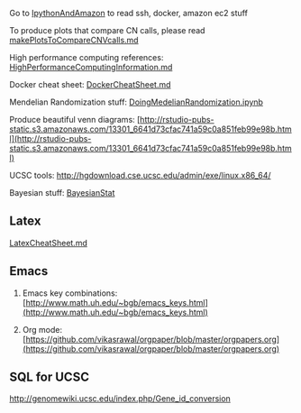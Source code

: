 Go to [IpythonAndAmazon](./IpythonAndAmazon) to read ssh, docker, amazon ec2 stuff


To produce plots that compare CN calls, please read [makePlotsToCompareCNVcalls.md](./makePlotsToCompareCNVcalls.md)

High performance computing references: [HighPerformanceComputingInformation.md](./HighPerformanceComputingInformation.md)

Docker cheat sheet: [DockerCheatSheet.md](./DockerCheatSheet.md)

Mendelian Randomization stuff: [DoingMedelianRandomization.ipynb](./DoingMedelianRandomization.ipynb)


Produce beautiful venn diagrams: [http://rstudio-pubs-static.s3.amazonaws.com/13301_6641d73cfac741a59c0a851feb99e98b.html](http://rstudio-pubs-static.s3.amazonaws.com/13301_6641d73cfac741a59c0a851feb99e98b.html)

UCSC tools: http://hgdownload.cse.ucsc.edu/admin/exe/linux.x86_64/

Bayesian stuff: [BayesianStat](./BayesianStat)

## Latex

[LatexCheatSheet.md](./LatexCheatSheet.md)

## Emacs

1. Emacs key combinations: [http://www.math.uh.edu/~bgb/emacs_keys.html](http://www.math.uh.edu/~bgb/emacs_keys.html)


2. Org mode: [https://github.com/vikasrawal/orgpaper/blob/master/orgpapers.org](https://github.com/vikasrawal/orgpaper/blob/master/orgpapers.org)

## SQL for UCSC

http://genomewiki.ucsc.edu/index.php/Gene_id_conversion
